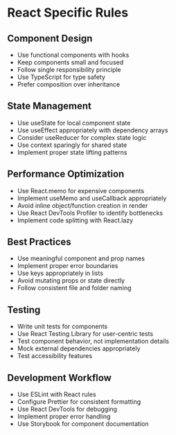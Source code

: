 # React Specific Rules

## Component Design
- Use functional components with hooks
- Keep components small and focused
- Follow single responsibility principle
- Use TypeScript for type safety
- Prefer composition over inheritance

## State Management
- Use useState for local component state
- Use useEffect appropriately with dependency arrays
- Consider useReducer for complex state logic
- Use context sparingly for shared state
- Implement proper state lifting patterns

## Performance Optimization
- Use React.memo for expensive components
- Implement useMemo and useCallback appropriately
- Avoid inline object/function creation in render
- Use React DevTools Profiler to identify bottlenecks
- Implement code splitting with React.lazy

## Best Practices
- Use meaningful component and prop names
- Implement proper error boundaries
- Use keys appropriately in lists
- Avoid mutating props or state directly
- Follow consistent file and folder naming

## Testing
- Write unit tests for components
- Use React Testing Library for user-centric tests
- Test component behavior, not implementation details
- Mock external dependencies appropriately
- Test accessibility features

## Development Workflow
- Use ESLint with React rules
- Configure Prettier for consistent formatting
- Use React DevTools for debugging
- Implement proper error handling
- Use Storybook for component documentation
